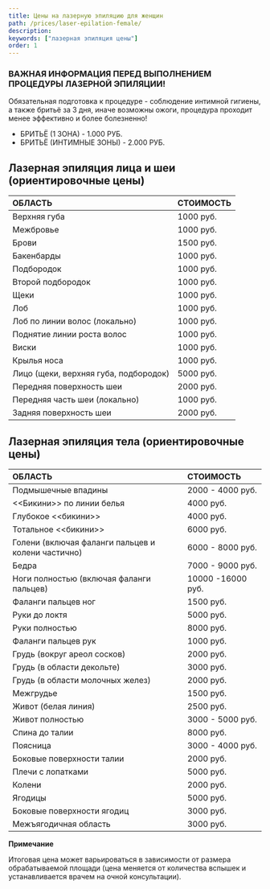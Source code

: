 ```yaml
---
title: Цены на лазерную эпиляцию для женщин
path: /prices/laser-epilation-female/
description:
keywords: ["лазерная эпиляция цены"]
order: 1
---
```


### ВАЖНАЯ ИНФОРМАЦИЯ ПЕРЕД ВЫПОЛНЕНИЕМ ПРОЦЕДУРЫ ЛАЗЕРНОЙ ЭПИЛЯЦИИ!

Обязательная подготовка к процедуре - соблюдение интимной гигиены, а также бритьё за 3 дня, иначе возможны ожоги, процедура проходит менее эффективно и более болезненно!
- БРИТЬЁ (1 ЗОНА) - 1.000 РУБ.
- БРИТЬЁ (ИНТИМНЫЕ ЗОНЫ) - 2.000 РУБ.


## Лазерная эпиляция лица и шеи (ориентировочные цены)

| ОБЛАСТЬ                               | СТОИМОСТЬ |
|:--------------------------------------|:----------|
| Верхняя губа                          | 1000 руб. |
| Межбровье                             | 1000 руб. |
| Брови                                 | 1500 руб. |
| Бакенбарды                            | 1000 руб. |
| Подбородок                            | 1000 руб. |
| Второй подбородок                     | 1000 руб. |
| Щеки                                  | 1000 руб. |
| Лоб                                   | 1000 руб. |
| Лоб по линии волос (локально)         | 1000 руб. |
| Поднятие линии роста волос            | 1000 руб. |
| Виски                                 | 1000 руб. |
| Крылья носа                           | 1000 руб. |
| Лицо (щеки, верхняя губа, подбородок) | 5000 руб. |
| Передняя поверхность шеи              | 2000 руб. |
| Передняя часть шеи (локально)         | 1000 руб. |
| Задняя поверхность шеи                | 2000 руб. |


## Лазерная эпиляция тела (ориентировочные цены)

| ОБЛАСТЬ                                            | СТОИМОСТЬ         |
|:---------------------------------------------------|:------------------|
| Подмышечные впадины                                | 2000 - 4000 руб.  |
| <<Бикини>> по линии белья                          | 4000 руб.         |
| Глубокое <<бикини>>                                | 4000 руб.         |
| Тотальное <<бикини>>                               | 6000 руб.         |
| Голени (включая фаланги пальцев и колени частично) | 6000 - 8000 руб.  |
| Бедра                                              | 7000 - 9000 руб.  |
| Ноги полностью (включая фаланги пальцев)           | 10000 -16000 руб. |
| Фаланги пальцев ног                                | 1500 руб.         |
| Руки до локтя                                      | 5000 руб.         |
| Руки полностью                                     | 8000 руб.         |
| Фаланги пальцев рук                                | 1000 руб.         |
| Грудь (вокруг ареол сосков)                        | 2000 руб.         |
| Грудь (в области декольте)                         | 3000 руб.         |
| Грудь (в области молочных желез)                   | 2000 руб.         |
| Межгрудье                                          | 1500 руб.         |
| Живот (белая линия)                                | 2500 руб.         |
| Живот полностью                                    | 3000 - 5000 руб.  |
| Спина до талии                                     | 8000 руб.         |
| Поясница                                           | 3000 - 4000 руб.  |
| Боковые поверхности талии                          | 2000 руб.         |
| Плечи с лопатками                                  | 5000 руб.         |
| Колени                                             | 2000 руб.         |
| Ягодицы                                            | 5000 руб.         |
| Боковые поверхности ягодиц                         | 3000 руб.         |
| Межъягодичная область                              | 3000 руб.         |

**Примечание**

Итоговая цена может варьироваться в зависимости от размера обрабатываемой площади (цена меняется от количества вспышек и устанавливается врачем на очной консультации).

